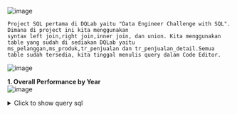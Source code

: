 ![image](https://user-images.githubusercontent.com/68532033/89724335-d5954580-da2b-11ea-8058-bed5e3995cdd.png)
```
Project SQL pertama di DQLab yaitu "Data Engineer Challenge with SQL". Dimana di project ini kita menggunakan 
syntax left join,right join,inner join, dan union. Kita menggunakan table yang sudah di sediakan DQLab yaitu 
ms_pelanggan,ms_produk,tr_penjualan dan tr_penjualan_detail.Semua table sudah tersedia, kita tinggal menulis query dalam Code Editor.
```
![image](https://user-images.githubusercontent.com/68532033/89724369-6c620200-da2c-11ea-99ff-89538ede7ccc.png)

<b>1. Overall Performance by Year</b>
<br>
![image](https://user-images.githubusercontent.com/68532033/89724378-8dc2ee00-da2c-11ea-89c1-d8d97d513c88.png)

<details>
  <summary>Click to show query sql</summary>
  <p>

```
select left(order_date,4) as years,sum(sales) as sales,count(order_status) as number_of_order from dqlab_sales_store
where order_status = 'Order Finished'
group by left(order_date,4);
```
  </p>
</details>
